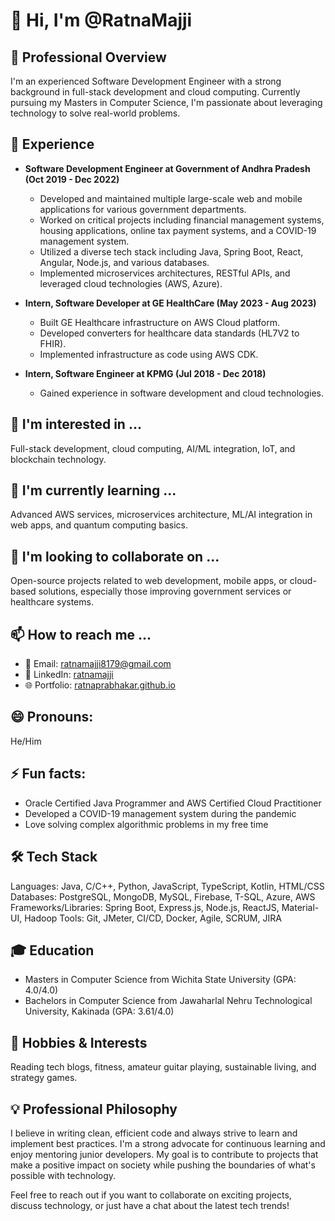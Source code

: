 # 👋 Hi, I'm @RatnaMajji

## 💼 Professional Overview
I'm an experienced Software Development Engineer with a strong background in full-stack development and cloud computing. Currently pursuing my Masters in Computer Science, I'm passionate about leveraging technology to solve real-world problems.

## 🚀 Experience
- **Software Development Engineer at Government of Andhra Pradesh (Oct 2019 - Dec 2022)**
  - Developed and maintained multiple large-scale web and mobile applications for various government departments.
  - Worked on critical projects including financial management systems, housing applications, online tax payment systems, and a COVID-19 management system.
  - Utilized a diverse tech stack including Java, Spring Boot, React, Angular, Node.js, and various databases.
  - Implemented microservices architectures, RESTful APIs, and leveraged cloud technologies (AWS, Azure).

- **Intern, Software Developer at GE HealthCare (May 2023 - Aug 2023)**
  - Built GE Healthcare infrastructure on AWS Cloud platform.
  - Developed converters for healthcare data standards (HL7V2 to FHIR).
  - Implemented infrastructure as code using AWS CDK.

- **Intern, Software Engineer at KPMG (Jul 2018 - Dec 2018)**
  - Gained experience in software development and cloud technologies.

## 👀 I'm interested in ...
Full-stack development, cloud computing, AI/ML integration, IoT, and blockchain technology.

## 🌱 I'm currently learning ...
Advanced AWS services, microservices architecture, ML/AI integration in web apps, and quantum computing basics.

## 💞️ I'm looking to collaborate on ...
Open-source projects related to web development, mobile apps, or cloud-based solutions, especially those improving government services or healthcare systems.

## 📫 How to reach me ...
- 📧 Email: ratnamajji8179@gmail.com
- 🔗 LinkedIn: [ratnamajji](https://www.linkedin.com/in/ratnamajji/)
- 🌐 Portfolio: [ratnaprabhakar.github.io](https://ratnaprabhakar.github.io/)

## 😄 Pronouns: 
He/Him

## ⚡ Fun facts: 
- Oracle Certified Java Programmer and AWS Certified Cloud Practitioner
- Developed a COVID-19 management system during the pandemic
- Love solving complex algorithmic problems in my free time

## 🛠️ Tech Stack
Languages: Java, C/C++, Python, JavaScript, TypeScript, Kotlin, HTML/CSS
Databases: PostgreSQL, MongoDB, MySQL, Firebase, T-SQL, Azure, AWS
Frameworks/Libraries: Spring Boot, Express.js, Node.js, ReactJS, Material-UI, Hadoop
Tools: Git, JMeter, CI/CD, Docker, Agile, SCRUM, JIRA

## 🎓 Education
- Masters in Computer Science from Wichita State University (GPA: 4.0/4.0)
- Bachelors in Computer Science from Jawaharlal Nehru Technological University, Kakinada (GPA: 3.61/4.0)

## 🌟 Hobbies & Interests
Reading tech blogs, fitness, amateur guitar playing, sustainable living, and strategy games.

## 💡 Professional Philosophy
I believe in writing clean, efficient code and always strive to learn and implement best practices. I'm a strong advocate for continuous learning and enjoy mentoring junior developers. My goal is to contribute to projects that make a positive impact on society while pushing the boundaries of what's possible with technology.

Feel free to reach out if you want to collaborate on exciting projects, discuss technology, or just have a chat about the latest tech trends!

<!---
RatnaMajji/RatnaMajji is a ✨ special ✨ repository because its `README.md` (this file) appears on your GitHub profile.
You can click the Preview link to take a look at your changes.
--->
